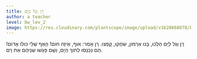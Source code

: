 ```yaml
---
title: רָן וְגַל בַּיָּם
author: a teacher
level: bw_lev_2
image: https://res.cloudinary.com/plantscope/image/upload/v1628668078/bookworm_webapp/illustrations/tz_fcl_bjy.jpg
---
```



רָן וְגַל לַיָּם הַלְכוּ,
בָּנוּ אַרְמוֹן, שִׂחֲקוּ, קָפְצוּ.
רָן אָמַר: אוּף, אֵיזֶה חוֹם!
הָאַף שֶׁלִּי כּוּלוֹ אָדוֹם!
הֵם נִכְנְסוּ לְתוֹךְ הַיָּם,
וְשָׁם פָּגְשׁוּ שְׁנֵיהֶם אֶת רָם.
